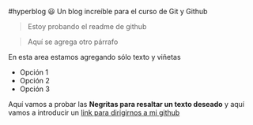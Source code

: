 #hyperblog :smiley:
Un blog increíble para el curso de Git y Github

>Estoy probando el readme de github

>Aquí se agrega otro párrafo

En esta area estamos agregando sólo texto y viñetas
- Opción 1
- Opción 2
- Opción 3


Aquí vamos a probar las **Negritas para resaltar un texto deseado** y aquí vamos a introducir un [link para dirigirnos a mi github](http://https://github.com/mike-one "link para dirigirnos a mi github")
